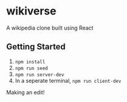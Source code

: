 # wikiverse
A wikipedia clone built using React

## Getting Started

1. `npm install`
2. `npm run seed`
3. `npm run server-dev`
4. In a seperate terminal, `npm run client-dev`


Making an edit!
